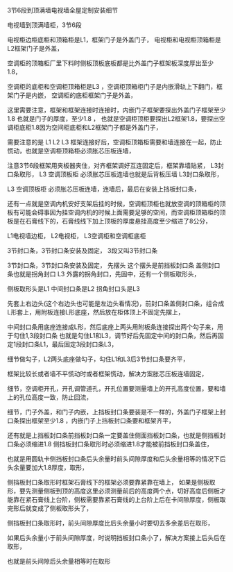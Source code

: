 3节6段到顶满墙电视墙全屋定制安装细节

电视墙到顶满墙柜，3节6段

电视柜边柜底柜和顶箱柜是L1，框架门子是外盖门子， 电视柜和电视柜顶箱柜是L2框架门子是外盖，

空调柜的顶箱柜厂里下料时侧板顶板底板都是比外盖门子框架板深度厚出至少1.8，

空调柜的底柜和空调柜顶箱柜是L3 ，空调柜顶箱柜门子是内嵌滑轨上下翻门，框架门子是内嵌， 空调柜的底柜框架门子是外盖，

这里需要注意，框架和框架连接时连接时，内嵌门子框架要探出外盖门子框架至少1.8 也就是门子的厚度，至少1.8 ， 也就是空调柜顶柜要探出L2框架1.8，要探出空调柜底柜1.8因为空间柜底柜和L2框架门子都是外盖门子，

需要注意的是 L1 L2 L3 框架连接好后，空调柜顶箱柜需要和墙连接在一起，防止慌动，也就是空调柜顶箱柜必须胀芯压板连墙，

注意3节6段框架用夹板器夹住，对齐框架调好互连固定后，框架靠墙贴紧， L3封口条取形， L3 空调顶板柜 必须胀芯压板连墙也就是后背板压墙 L3封口条取形，

L3 空调顶板柜 必须胀芯压板连墙，连墙后，最后在安装上挡板封口条，

还有一点就是空调内机安好支架后挂的时候，空调柜顶柜也就放空调的顶箱柜的顶板有可能会碍事因为挂空调内机的时候上面需要足够的空间，而空调柜顶箱柜的顶板是在石膏线下的，石膏线线下加上顶板的厚度悬挂高度至少缩进了8公分，

L1电视墙边柜， L2电视柜， L3空调柜和空调柜底柜

3节封口条，3节封口条安装及固定， 3段又叫3节封口条

3节封口条，3节封口条安装及固定， 先摆头 这个摆头是前挡板封口条 盖侧封口条也就是拐角封口 L3 外露的拐角封口，先固中，还有一个侧板取形头，

侧板取形头是L1 中间封口条是L2 拐角封口头是L3

先套上右边头(这个右边头也可能是左边头看情况)，前封口条盖侧封口条，组合成L形套上，用附板连接L形底座，然后放在柜体顶上不固定先摆上，

中间封口条用底座连接成L形，然后底座上两头用附板条连接探出两个勾子来，用于勾住1,3段封口条 也就是勾住L1和L3，调节好后先固定中间的封口条，然后再固定1段封口条L1，最后固定3段封口条L3，

细节做勾子，L2两头底座做勾子，勾住L1和L3后3节封口条要齐平，

框架比较长或者墙不平慌动时或者框架慌动，解决方案胀芯压板连墙固定，

细节，空调柜开孔，开孔调管道孔，开孔位置要测量墙上的开孔高度位置，要和墙上的孔位高度一致，防止回流，

细节，门子外盖，和门子内嵌，上挡板封口条要装是不一样的，外盖门子框架上封口条探出框架至少1.8 ，内嵌门子上挡板封口条要和框架齐平，

还有就是上挡板封口条前挡板封口条一定要盖住侧面挡板封口条，也就是侧挡板封口条必须缩进1.8 侧挡板封口条取形时必须缩进1.8才能被前挡板封口条盖住，

也就是用圆轨卡侧挡板封口条后头余量时前头间隙厚度和后头余量相等的情况下后头余量要加大1.8厚度，取形，

侧挡板封口条取形时框架石膏线下的框架必须要靠紧靠在墙上， 如果是侧板取形，要先测量侧板到顶的高度这里必须测量前后的高度两个点，切好高度后侧板才能靠在紧石膏线上台阶，侧板需要靠紧石膏线的上台阶上后在卡间隙厚度，侧板取完形后就变成了侧板取形头了，

侧挡板封口条取形时，前头间隙厚度比后头余量小时要切去多余差后在取形，

如果后头余量小于前头间隙厚度，时说明挡板封口条小了，解决方案接上后头后在取形，

也就是前头间隙后头余量相等时在取形






